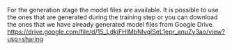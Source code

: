 
For the generation stage the model files are available. It is possible to use the ones that are generated during the training step or you can download the ones that we have already generated model files from Google Drive. https://drive.google.com/file/d/15_LdkjFHlMbNlvqISeL1epr_anuZy3ao/view?usp=sharing


